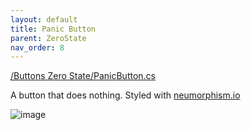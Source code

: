 ```yaml
---
layout: default
title: Panic Button
parent: ZeroState
nav_order: 8
---
```


[/Buttons Zero State/PanicButton.cs](https://github.com/giobel/ReviTab/blob/master/ReviTab/Buttons%20Zero%20State/PanicButton.cs)

A button that does nothing. Styled with [neumorphism.io](https://neumorphism.io/#e0e0e0)

![image](https://user-images.githubusercontent.com/27025848/170898196-0b3c6e51-4bdd-487c-a8ff-a410210dced1.png)
